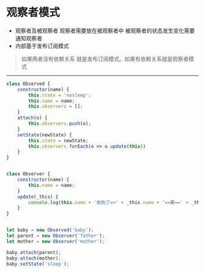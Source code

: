 # 观察者模式
- 观察者及被观察者 观察者需要放在被观察者中 被观察者的状态发生变化需要通知观察者
- 内部基于发布订阅模式

> 如果两者没有依赖关系 就是发布订阅模式。如果有依赖关系就是观察者模式

- - - - - - - - - -

```js
class Observed {
    constructor(name) {
        this.state = 'nosleep';
        this.name = name;
        this.observers = [];
    }
    attach(o) {
        this.observers.push(o);
    }
    setState(newState) {
        this.state = newState;
        this.observers.forEach(o => o.update(this))
    }
}


class Observer {
    constructor(name) {
        this.name = name;
    }
    update(_this) {
        console.log(this.name + '收到了=>' + _this.name + '==要==' + _this.state);
    }
}


let baby = new Observed('baby');
let parent = new Observer('father');
let mother = new Observer('mother');

baby.attach(parent);
baby.attach(mother);
baby.setState('sleep');

```
